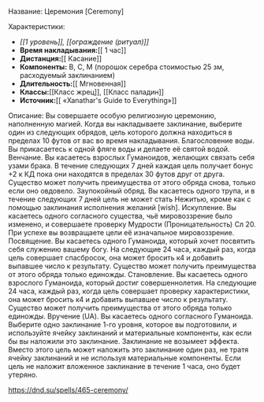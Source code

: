 Название: Церемония \[Ceremony] 

Характеристики:
- *[[1 уровень]], [[ограждение (ритуал)]]*
- **Время накладывания:**[[ 1 час]]
- **Дистанция:**[[ Касание]]
- **Компоненты:** В, С, М (порошок серебра стоимостью 25 зм, расходуемый заклинанием)
- **Длительность:**[[ Мгновенная]]
- **Классы:**[[Класс  жрец]], [[Класс паладин]]
- **Источник:**[[ «Xanathar's Guide to Everything»]]

Описание:
Вы совершаете особую религиозную церемонию, наполненную магией. Когда вы накладываете заклинание, выберите один из следующих обрядов, цель которого должна находиться в пределах 10 футов от вас во время накладывания.
Благословение воды. Вы прикасаетесь к одной фляге воды и делаете её святой водой.
Венчание. Вы касаетесь взрослых Гуманоидов, желающих связать себя узами брака. В течение следующих 7 дней каждая цель получает бонус +2 к КД пока они находятся в пределах 30 футов друг от друга. Существо может получить преимущества от этого обряда снова, только если оно овдовело.
Заупокойный обряд. Вы касаетесь одного трупа, и в течение следующих 7 дней цель не может стать Нежитью, кроме как с помощью заклинания исполнения желаний [wish].
Искупление. Вы касаетесь одного согласного существа, чьё мировоззрение было изменено, и совершаете проверку Мудрости (Проницательность) Сл 20. При успехе вы возвращаете цели её изначальное мировоззрение.
Посвящение. Вы касаетесь одного Гуманоида, который хочет посвятить себя служению вашему богу. На следующие 24 часа, каждый раз, когда цель совершает спасбросок, она может бросить к4 и добавить выпавшее число к результату. Существо может получить преимущества от этого обряда только единожды.
Становление. Вы касаетесь одного взрослого Гуманоида, который достиг совершеннолетия. На следующие 24 часа, каждый раз, когда цель совершает проверку характеристики, она может бросить к4 и добавить выпавшее число к результату. Существо может получить преимущества от этого обряда только единожды.
Вручение (UA). Вы касаетесь одного согласного Гуманоида. Выберите одно заклинание 1-го уровня, которое вы подготовили, и используйте ячейку заклинаний и материальные компоненты, как если бы вы наложили это заклинание. Заклинание не возымеет эффекта. Вместо этого цель может наложить это заклинание один раз, не тратя ячейку заклинаний и не используя материальные компоненты. Если цель не наложит вложенное заклинание в течение 1 часа, оно будет утеряно.

https://dnd.su/spells/465-ceremony/